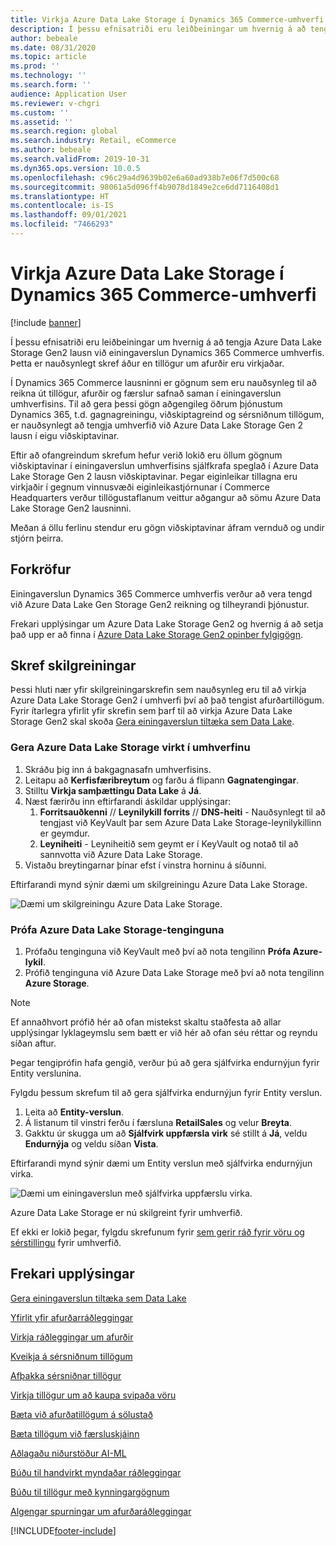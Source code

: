 ```yaml
---
title: Virkja Azure Data Lake Storage í Dynamics 365 Commerce-umhverfi
description: Í þessu efnisatriði eru leiðbeiningar um hvernig á að tengja Azure Data Lake Storage Gen 2 lausn við einingaverslun Dynamics 365 Commerce umhverfis. Þetta er nauðsynlegt skref áður en tillögur um afurðir eru virkjaðar.
author: bebeale
ms.date: 08/31/2020
ms.topic: article
ms.prod: ''
ms.technology: ''
ms.search.form: ''
audience: Application User
ms.reviewer: v-chgri
ms.custom: ''
ms.assetid: ''
ms.search.region: global
ms.search.industry: Retail, eCommerce
ms.author: bebeale
ms.search.validFrom: 2019-10-31
ms.dyn365.ops.version: 10.0.5
ms.openlocfilehash: c96c29a4d9639b02e6a60ad938b7e06f7d500c68
ms.sourcegitcommit: 98061a5d096ff4b9078d1849e2ce6dd7116408d1
ms.translationtype: HT
ms.contentlocale: is-IS
ms.lasthandoff: 09/01/2021
ms.locfileid: "7466293"
---
```

# <a name="enable-azure-data-lake-storage-in-a-dynamics-365-commerce-environment"></a>Virkja Azure Data Lake Storage í Dynamics 365 Commerce-umhverfi

[!include [banner](includes/banner.md)]

Í þessu efnisatriði eru leiðbeiningar um hvernig á að tengja Azure Data Lake Storage Gen2 lausn við einingaverslun Dynamics 365 Commerce umhverfis. Þetta er nauðsynlegt skref áður en tillögur um afurðir eru virkjaðar.

Í Dynamics 365 Commerce lausninni er gögnum sem eru nauðsynleg til að reikna út tillögur, afurðir og færslur safnað saman í einingaverslun umhverfisins. Til að gera þessi gögn aðgengileg öðrum þjónustum Dynamics 365, t.d. gagnagreiningu, viðskiptagreind og sérsniðnum tillögum, er nauðsynlegt að tengja umhverfið við Azure Data Lake Storage Gen 2 lausn í eigu viðskiptavinar.

Eftir að ofangreindum skrefum hefur verið lokið eru öllum gögnum viðskiptavinar í einingaverslun umhverfisins sjálfkrafa speglað í Azure Data Lake Storage Gen 2 lausn viðskiptavinar. Þegar eiginleikar tillagna eru virkjaðir í gegnum vinnusvæði eiginleikastjórnunar í Commerce Headquarters verður tillögustaflanum veittur aðgangur að sömu Azure Data Lake Storage Gen2 lausninni.

Meðan á öllu ferlinu stendur eru gögn viðskiptavinar áfram vernduð og undir stjórn þeirra.

## <a name="prerequisites"></a>Forkröfur

Einingaverslun Dynamics 365 Commerce umhverfis verður að vera tengd við Azure Data Lake Gen Storage Gen2 reikning og tilheyrandi þjónustur.

Frekari upplýsingar um Azure Data Lake Storage Gen2 og hvernig á að setja það upp er að finna í [Azure Data Lake Storage Gen2 opinber fylgigögn](https://azure.microsoft.com/pricing/details/storage/data-lake).
  
## <a name="configuration-steps"></a>Skref skilgreiningar

Þessi hluti nær yfir skilgreiningarskrefin sem nauðsynleg eru til að virkja Azure Data Lake Storage Gen2 í umhverfi því að það tengist afurðartillögum.
Fyrir ítarlegra yfirlit yfir skrefin sem þarf til að virkja Azure Data Lake Storage Gen2 skal skoða [Gera einingaverslun tiltæka sem Data Lake](../fin-ops-core/dev-itpro/data-entities/entity-store-data-lake.md).

### <a name="enable-azure-data-lake-storage-in-the-environment"></a>Gera Azure Data Lake Storage virkt í umhverfinu

1. Skráðu þig inn á bakgagnasafn umhverfisins.
1. Leitapu að **Kerfisfæribreytum** og farðu á flipann **Gagnatengingar**. 
1. Stilltu **Virkja samþættingu Data Lake** á **Já**.
1. Næst færirðu inn eftirfarandi áskildar upplýsingar:
    1. **Forritsauðkenni** // **Leynilykill forrits** // **DNS-heiti** - Nauðsynlegt til að tengjast við KeyVault þar sem Azure Data Lake Storage-leynilykillinn er geymdur.
    1. **Leyniheiti** - Leyniheitið sem geymt er í KeyVault og notað til að sannvotta við Azure Data Lake Storage.
1. Vistaðu breytingarnar þínar efst í vinstra horninu á síðunni.

Eftirfarandi mynd sýnir dæmi um skilgreiningu Azure Data Lake Storage.

![Dæmi um skilgreiningu Azure Data Lake Storage.](./media/exampleADLSConfig1.png)

### <a name="test-the-azure-data-lake-storage-connection"></a>Prófa Azure Data Lake Storage-tenginguna

1. Prófaðu tenginguna við KeyVault með því að nota tengilinn **Prófa Azure-lykil**.
1. Prófið tenginguna við Azure Data Lake Storage með því að nota tengilinn **Azure Storage**.

> [!NOTE]
> Ef annaðhvort prófið hér að ofan mistekst skaltu staðfesta að allar upplýsingar lyklageymslu sem bætt er við hér að ofan séu réttar og reyndu síðan aftur.

Þegar tengiprófin hafa gengið, verður þú að gera sjálfvirka endurnýjun fyrir Entity verslunina.

Fylgdu þessum skrefum til að gera sjálfvirka endurnýjun fyrir Entity verslun.

1. Leita að **Entity-verslun**.
1. Á listanum til vinstri ferðu í færsluna **RetailSales** og velur **Breyta**.
1. Gakktu úr skugga um að **Sjálfvirk uppfærsla virk** sé stillt á **Já**, veldu **Endurnýja** og veldu síðan **Vista**.

Eftirfarandi mynd sýnir dæmi um Entity verslun með sjálfvirka endurnýjun virka.

![Dæmi um einingaverslun með sjálfvirka uppfærslu virka.](./media/exampleADLSConfig2.png)

Azure Data Lake Storage er nú skilgreint fyrir umhverfið. 

Ef ekki er lokið þegar, fylgdu skrefunum fyrir [sem gerir ráð fyrir vöru og sérstillingu](enable-product-recommendations.md) fyrir umhverfið.

## <a name="additional-resources"></a>Frekari upplýsingar

[Gera einingaverslun tiltæka sem Data Lake](../fin-ops-core/dev-itpro/data-entities/entity-store-data-lake.md)

[Yfirlit yfir afurðarráðleggingar](product-recommendations.md)

[Virkja ráðleggingar um afurðir](enable-product-recommendations.md)

[Kveikja á sérsniðnum tillögum](personalized-recommendations.md)

[Afþakka sérsniðnar tillögur](personalization-gdpr.md)

[Virkja tillögur um að kaupa svipaða vöru](shop-similar-looks.md)

[Bæta við afurðatillögum á sölustað](product.md)

[Bæta tillögum við færsluskjáinn](add-recommendations-control-pos-screen.md)

[Aðlagaðu niðurstöður AI-ML](modify-product-recommendation-results.md)

[Búðu til handvirkt myndaðar ráðleggingar](create-editorial-recommendation-lists.md)

[Búðu til tillögur með kynningargögnum](product-recommendations-demo-data.md)

[Algengar spurningar um afurðaráðleggingar](faq-recommendations.md)


[!INCLUDE[footer-include](../includes/footer-banner.md)]

